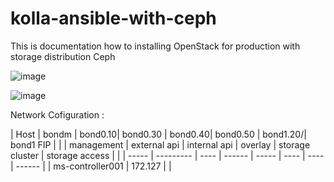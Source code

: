 # kolla-ansible-with-ceph
This is documentation how to installing OpenStack for production with storage distribution Ceph


![image](https://github.com/pahrialms/kolla-ansible-with-ceph/assets/82088448/55bc2e43-5a1f-4a04-9289-5ca6685d4e98)

![image](https://github.com/pahrialms/kolla-ansible-with-ceph/assets/82088448/7d19bbb8-299b-4840-b36d-ed35d12e974f)

Network Cofiguration :


| Host  | bondm | bond0.10| bond0.30 | bond0.40| bond0.50 | bond1.20/| bond1 FIP |
|       |  management | external api | internal api | overlay | storage cluster | storage access | |
| ----- | --------- | ---- | ------ | ----- | ---- | ---- | ------ |
| ms-controller001 | 172.127 |
|

